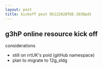 ```yaml
---
layout: post
title: kickoff post 05122020TUE-2030pdt
---
```


## g3hP online resource kick off ##

considerations
- still on rrtUK's poid (gitHub namespace)
- plan to migrate to 12g_sldg



